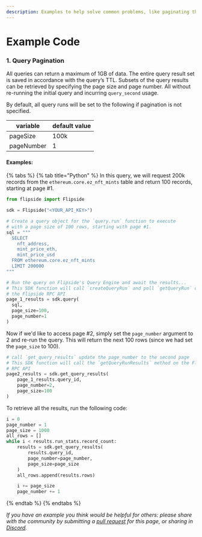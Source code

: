```yaml
---
description: Examples to help solve common problems, like paginating through results.
---
```


# Example Code

### 1. Query Pagination

All queries can return a maximum of 1GB of data. The entire query result set is saved in accordance with the query’s TTL. Subsets of the query results can be retrieved by specifying the page size and page number. All without re-running the initial query and incurring `query_second` usage.

By default, all query runs will be set to the following if pagination is not specified.

| variable   | default value |
| ---------- | ------------- |
| pageSize   | 100k          |
| pageNumber | 1             |

#### Examples:

{% tabs %}
{% tab title="Python" %}
In this query, we will request 200k records from the `ethereum.core.ez_nft_mints` table and return 100 records, starting at page #1.

```python
from flipside import Flipside

sdk = Flipside("<YOUR_API_KEY>")

# Create a query object for the `query.run` function to execute
# with a page size of 100 rows, starting with page #1.
sql = """
  SELECT
    nft_address,
    mint_price_eth,
    mint_price_usd
  FROM ethereum.core.ez_nft_mints
  LIMIT 200000
"""

# Run the query on Flipside's Query Engine and await the results...
# This SDK function will call `createQueryRun` and poll `getQueryRun` of 
# the Flipside RPC API
page_1_results = sdk.query(
  sql,
  page_size=100,
  page_number=1
)
```

Now if we'd like to access page #2, simply set the `page_number` argument to 2 and re-run the query. This will return the next 100 rows (since we had set the `page_size` to 100).&#x20;

```python
# call `get_query_results` update the page_number to the second page
# This SDK function will call the `getQueryRunResults` method on the Flipside 
# RPC API
page2_results = sdk.get_query_results(
    page_1_results.query_id,
    page_number=2,
    page_size=100
)
```

To retrieve all the results, run the following code:

```python
i = 0
page_number = 1
page_size = 1000
all_rows = []
while i < results.run_stats.record_count:
    results = sdk.get_query_results(
        results.query_id, 
        page_number=page_number, 
        page_size=page_size
    )
    all_rows.append(results.rows)

    i += page_size
    page_number += 1
```
{% endtab %}
{% endtabs %}



_If you have an example you think would be helpful for others: please share with the community by submitting a_ [_pull request_](https://github.com/FlipsideCrypto/gitbook/) _for this page, or sharing in_ [_Discord_](https://discord.gg/ZmU3jQuu6W)_._
